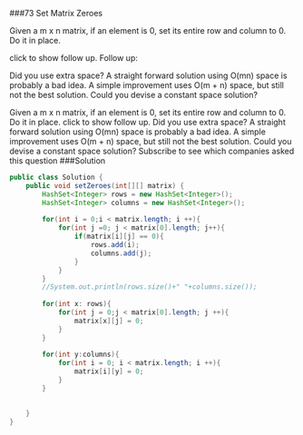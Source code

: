 ###73 Set Matrix Zeroes

Given a m x n matrix, if an element is 0, set its entire row and column to 0. Do it in place.

click to show follow up.
Follow up:

Did you use extra space?
A straight forward solution using O(mn) space is probably a bad idea.
A simple improvement uses O(m + n) space, but still not the best solution.
Could you devise a constant space solution?


Given a m x n matrix, if an element is 0, set its entire row and column to 0. Do it in place.
click to show follow up.
Did you use extra space?
A straight forward solution using O(mn) space is probably a bad idea.
A simple improvement uses O(m + n) space, but still not the best solution.
Could you devise a constant space solution?
Subscribe to see which companies asked this question
###Solution
```java
public class Solution {
    public void setZeroes(int[][] matrix) {
        HashSet<Integer> rows = new HashSet<Integer>(); 
        HashSet<Integer> columns = new HashSet<Integer>(); 
        
        for(int i = 0;i < matrix.length; i ++){
            for(int j =0; j < matrix[0].length; j++){
                if(matrix[i][j] == 0){
                    rows.add(i);
                    columns.add(j);
                }
            }
        }
        //System.out.println(rows.size()+" "+columns.size());
        
        for(int x: rows){
            for(int j = 0;j < matrix[0].length; j ++){
                matrix[x][j] = 0;
            }
        }
        
        for(int y:columns){
            for(int i = 0; i < matrix.length; i ++){
                matrix[i][y] = 0;
            }
        }

        
    }
}